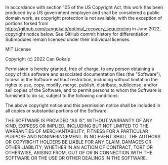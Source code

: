 In accordance with section 105 of the US Copyright Act, this work has been
produced by a US government employee and shall be considered a public domain
work, as copyright protection is not available, with the exception of portions
forked from https://github.com/cangokalp/optimal_recovery_sequencing in June
2022, copyright notice below. See GitHub commit history for differentiation.
Submodules remain licensed under their individual licenses.


MIT License

Copyright (c) 2022 Can Gokalp

Permission is hereby granted, free of charge, to any person obtaining a copy
of this software and associated documentation files (the "Software"), to deal
in the Software without restriction, including without limitation the rights
to use, copy, modify, merge, publish, distribute, sublicense, and/or sell
copies of the Software, and to permit persons to whom the Software is
furnished to do so, subject to the following conditions:

The above copyright notice and this permission notice shall be included in all
copies or substantial portions of the Software.

THE SOFTWARE IS PROVIDED "AS IS", WITHOUT WARRANTY OF ANY KIND, EXPRESS OR
IMPLIED, INCLUDING BUT NOT LIMITED TO THE WARRANTIES OF MERCHANTABILITY,
FITNESS FOR A PARTICULAR PURPOSE AND NONINFRINGEMENT. IN NO EVENT SHALL THE
AUTHORS OR COPYRIGHT HOLDERS BE LIABLE FOR ANY CLAIM, DAMAGES OR OTHER
LIABILITY, WHETHER IN AN ACTION OF CONTRACT, TORT OR OTHERWISE, ARISING FROM,
OUT OF OR IN CONNECTION WITH THE SOFTWARE OR THE USE OR OTHER DEALINGS IN THE
SOFTWARE.
